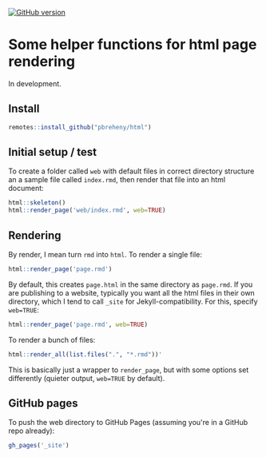 [![GitHub version](https://img.shields.io/static/v1?label=GitHub&message=2.2.1&color=blue&logo=github)](https://github.com/pbreheny/html)

# Some helper functions for html page rendering

In development.

## Install

```r
remotes::install_github("pbreheny/html")
```

## Initial setup / test

To create a folder called `web` with default files in correct directory structure an a sample file called `index.rmd`, then render that file into an html document:

```r
html::skeleton()
html::render_page('web/index.rmd', web=TRUE)
```

## Rendering

By render, I mean turn `rmd` into `html`.  To render a single file:

```r
html::render_page('page.rmd')
```

By default, this creates `page.html` in the same directory as `page.rmd`.  If you are publishing to a website, typically you want all the html files in their own directory, which I tend to call `_site` for Jekyll-compatibility.  For this, specify `web=TRUE`:

```r
html::render_page('page.rmd', web=TRUE)
```

To render a bunch of files:

```r
html::render_all(list.files(".", "*.rmd"))'
```

This is basically just a wrapper to `render_page`, but with some options set differently (quieter output, `web=TRUE` by default).

## GitHub pages

To push the web directory to GitHub Pages (assuming you're in a GitHub repo already):

```r
gh_pages('_site')
```
